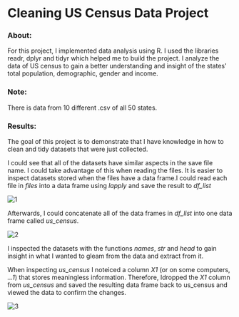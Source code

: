 # Cleaning US Census Data Project
### About: 

For this project, I implemented data analysis using R. I used the libraries readr, dplyr and tidyr which helped me to build the project. I analyze the data of US census to gain a better understanding and insight of the states' total population, demographic, gender and income.
 
### Note:

There is data from 10 different .csv of all 50 states.

### Results:

The goal of this project is to demonstrate that I have knowledge in how to clean and tidy datasets that were just collected.

I could see that all of the datasets have similar aspects in the save file name. I could take advantage of this when reading the files. It is easier to inspect datasets stored when the files have a data frame.I could read each file in *files* into a data frame using *lapply* and save the result to *df_list* 

![1](https://user-images.githubusercontent.com/89553126/135869606-92b835ae-ce11-4858-a059-b7fac4770543.PNG)

Afterwards, I could concatenate all of the data frames in *df_list* into one data frame called *us_census*.

![2](https://user-images.githubusercontent.com/89553126/135870828-8913b8e6-60ae-46f7-b9d8-afc5d4caec45.PNG)

I inspected the datasets with the functions *names*, *str* and *head* to gain insight in what I wanted to gleam from the data and extract from it.

When inspecting *us_census* I noteiced a column *X1* (or on some computers, *...1*) that stores meaningless information. Therefore,  Idropped the *X1* column from *us_census* and saved the resulting data frame back to us_census and viewed the data to confirm the changes.

![3](https://user-images.githubusercontent.com/89553126/135871960-a54ab496-c8a0-421c-b05a-8689ca9e037e.PNG)


